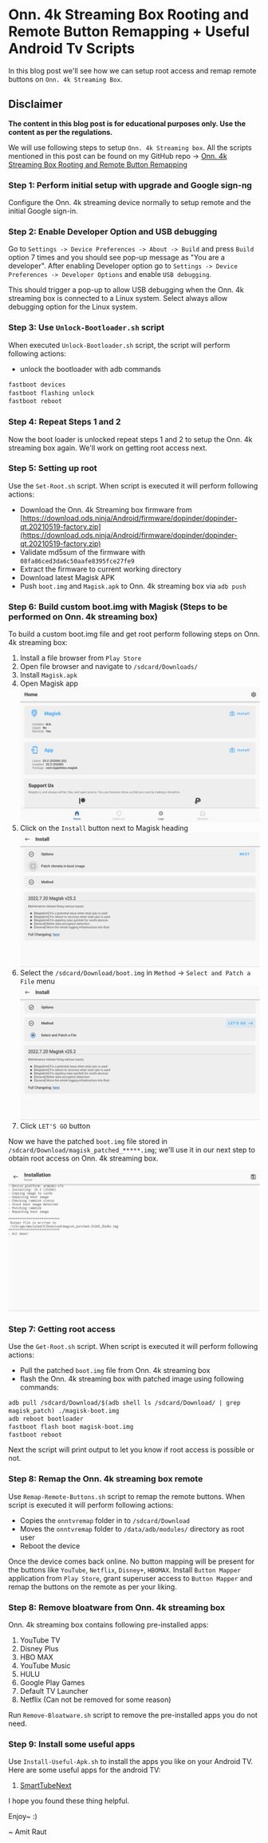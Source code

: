 # Onn. 4k Streaming Box Rooting and Remote Button Remapping + Useful Android Tv Scripts

In this blog post we'll see how we can setup root access and remap remote buttons on `Onn. 4k Streaming Box`. 

## Disclaimer

<b>The content in this blog post is for educational purposes only. Use the content as per the regulations.</b> 


We will use following steps to setup `Onn. 4k Streaming box`. All the scripts mentioned in this post can be found on my GitHub repo -> [Onn. 4k Streaming Box Rooting and Remote Button Remapping](https://github.com/amit-raut/Onn.-4k-Streaming-Box-Rooting-and-Remote-Button-Remapping)

### Step 1: Perform initial setup with upgrade and Google sign-ng

Configure the Onn. 4k streaming device normally to setup remote and the initial Google sign-in. 

### Step 2: Enable Developer Option and USB debugging

Go to `Settings -> Device Preferences -> About -> Build` and press `Build` option 7 times and you should see pop-up message as "You are a developer". After enabling Developer option go to `Settings -> Device Preferences -> Developer Options` and enable `USB debugging`.

This should trigger a pop-up to allow USB debugging when the Onn. 4k streaming box is connected to a Linux system. Select always allow debugging option for the Linux system.

### Step 3: Use `Unlock-Bootloader.sh` script

When executed `Unlock-Bootloader.sh` script, the script will perform following actions:

- unlock the bootloader with adb commands
```adb reboot bootloader
fastboot devices
fastboot flashing unlock
fastboot reboot
```

### Step 4: Repeat Steps 1 and 2

Now the boot loader is unlocked repeat steps 1 and 2 to setup the Onn. 4k streaming box again. We'll work on getting root access next.

### Step 5: Setting up root 

Use the `Set-Root.sh` script. When script is executed it will perform following actions:

- Download the Onn. 4k Streaming box firmware from [https://download.ods.ninja/Android/firmware/dopinder/dopinder-qt.20210519-factory.zip](https://download.ods.ninja/Android/firmware/dopinder/dopinder-qt.20210519-factory.zip)
- Validate md5sum of the firmware with `08fa86ced3da6c50aafe8395fce27fe9`
- Extract the firmware to current working directory
- Download latest Magisk APK
- Push `boot.img` and `Magisk.apk` to Onn. 4k streaming box via `adb push`

### Step 6: Build custom boot.img with Magisk (Steps to be performed on Onn. 4k streaming box)

To build a custom boot.img file and get root perform following steps on Onn. 4k streaming box:

1. Install a file browser from `Play Store`
2. Open file browser and navigate to `/sdcard/Downloads/`
3. Install `Magisk.apk`
4. Open Magisk app 
   ![Magisk](Images/m1.png)
5. Click on the `Install` button next to Magisk heading
   ![Magisk](Images/m2.png)
6. Select the `/sdcard/Download/boot.img` in `Method` -> `Select and Patch a File` menu
   ![Magisk](Images/m3.png)
7. Click `LET'S GO` button

Now we have the patched `boot.img` file stored in `/sdcard/Download/magisk_patched_*****.img`; we'll use it in our next step to obtain root access on Onn. 4k streaming box.

![Magisk](Images/m4.png)


### Step 7: Getting root access 

Use the `Get-Root.sh` script. When script is executed it will perform following actions:

- Pull the patched `boot.img` file from Onn. 4k streaming box
- flash the Onn. 4k streaming box with patched image using following commands:
```
adb pull /sdcard/Download/$(adb shell ls /sdcard/Download/ | grep magisk_patch) ./magisk-boot.img
adb reboot bootloader
fastboot flash boot magisk-boot.img
fastboot reboot
```

Next the script will print output to let you know if root access is possible or not. 

### Step 8: Remap the Onn. 4k streaming box remote 

Use `Remap-Remote-Buttons.sh` script to remap the remote buttons. When script is executed it will perform following actions:

- Copies the `onntvremap` folder in to `/sdcard/Download`
- Moves the `onntvremap` folder to `/data/adb/modules/` directory as root user
- Reboot the device

Once the device comes back online. No button mapping will be present for the buttons like `YouTube`, `Netflix`, `Disney+`, `HBOMAX`. Install `Button Mapper` application from `Play Store`, grant superuser access to `Button Mapper` and remap the buttons on the remote as per your liking.

### Step 8: Remove bloatware from Onn. 4k streaming box

Onn. 4k streaming box contains following pre-installed apps:

1. YouTube TV
2. Disney Plus
3. HBO MAX
4. YouTube Music
5. HULU
6. Google Play Games
7. Default TV Launcher
8. Netflix (Can not be removed for some reason)

Run `Remove-Bloatware.sh` script to remove the pre-installed apps you do not need.

### Step 9: Install some useful apps

Use `Install-Useful-Apk.sh` to install the apps you like on your Android TV. Here are some useful apps for the android TV:

1. [SmartTubeNext](https://github.com/yuliskov/SmartTubeNext/releases/tag/14.96)


I hope you found these thing helpful. 

Enjoy~ :)

~ Amit Raut



